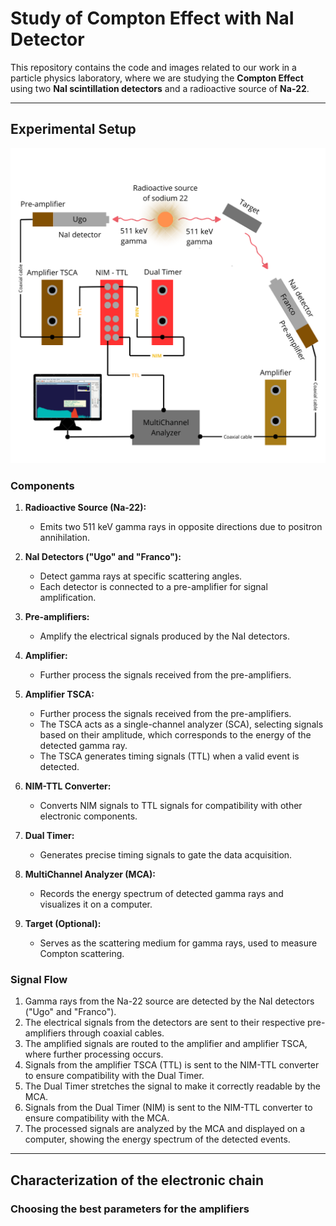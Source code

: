 # Study of Compton Effect with NaI Detector

This repository contains the code and images related to our work in a particle physics laboratory, where we are studying the **Compton Effect** using two **NaI scintillation detectors** and a radioactive source of **Na-22**.

---

## Experimental Setup
<div align="center">
  <img src="experimental_setup.png" alt="Experimental setup" width="600">
</div>

### Components
1. **Radioactive Source (Na-22):**
   - Emits two 511 keV gamma rays in opposite directions due to positron annihilation.

2. **NaI Detectors ("Ugo" and "Franco"):**
   - Detect gamma rays at specific scattering angles.
   - Each detector is connected to a pre-amplifier for signal amplification.

3. **Pre-amplifiers:**
   - Amplify the electrical signals produced by the NaI detectors.

4. **Amplifier:**
   - Further process the signals received from the pre-amplifiers.

5. **Amplifier TSCA:**
   - Further process the signals received from the pre-amplifiers.
   - The TSCA acts as a single-channel analyzer (SCA), selecting signals based on their amplitude, which corresponds to the energy of the detected gamma ray.
   - The TSCA generates timing signals (TTL) when a valid event is detected.

6. **NIM-TTL Converter:**
   - Converts NIM signals to TTL signals for compatibility with other electronic components.

7. **Dual Timer:**
   - Generates precise timing signals to gate the data acquisition.

8. **MultiChannel Analyzer (MCA):**
   - Records the energy spectrum of detected gamma rays and visualizes it on a computer.

9. **Target (Optional):**
   - Serves as the scattering medium for gamma rays, used to measure Compton scattering.

### Signal Flow
1. Gamma rays from the Na-22 source are detected by the NaI detectors ("Ugo" and "Franco").
2. The electrical signals from the detectors are sent to their respective pre-amplifiers through coaxial cables.
3. The amplified signals are routed to the amplifier and amplifier TSCA, where further processing occurs.
4. Signals from the amplifier TSCA (TTL) is sent to the NIM-TTL converter to ensure compatibility with the Dual Timer.
5. The Dual Timer stretches the signal to make it correctly readable by the MCA.
6. Signals from the Dual Timer (NIM) is sent to the NIM-TTL converter to ensure compatibility with the MCA.
7. The processed signals are analyzed by the MCA and displayed on a computer, showing the energy spectrum of the detected events.

---

## Characterization of the electronic chain
### Choosing the best parameters for the amplifiers

